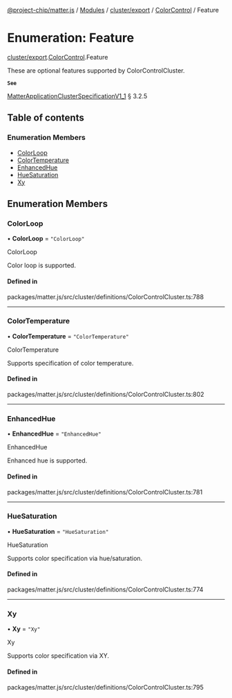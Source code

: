 [@project-chip/matter.js](../README.md) / [Modules](../modules.md) / [cluster/export](../modules/cluster_export.md) / [ColorControl](../modules/cluster_export.ColorControl.md) / Feature

# Enumeration: Feature

[cluster/export](../modules/cluster_export.md).[ColorControl](../modules/cluster_export.ColorControl.md).Feature

These are optional features supported by ColorControlCluster.

**`See`**

[MatterApplicationClusterSpecificationV1_1](../interfaces/spec_export.MatterApplicationClusterSpecificationV1_1.md) § 3.2.5

## Table of contents

### Enumeration Members

- [ColorLoop](cluster_export.ColorControl.Feature.md#colorloop)
- [ColorTemperature](cluster_export.ColorControl.Feature.md#colortemperature)
- [EnhancedHue](cluster_export.ColorControl.Feature.md#enhancedhue)
- [HueSaturation](cluster_export.ColorControl.Feature.md#huesaturation)
- [Xy](cluster_export.ColorControl.Feature.md#xy)

## Enumeration Members

### ColorLoop

• **ColorLoop** = ``"ColorLoop"``

ColorLoop

Color loop is supported.

#### Defined in

packages/matter.js/src/cluster/definitions/ColorControlCluster.ts:788

___

### ColorTemperature

• **ColorTemperature** = ``"ColorTemperature"``

ColorTemperature

Supports specification of color temperature.

#### Defined in

packages/matter.js/src/cluster/definitions/ColorControlCluster.ts:802

___

### EnhancedHue

• **EnhancedHue** = ``"EnhancedHue"``

EnhancedHue

Enhanced hue is supported.

#### Defined in

packages/matter.js/src/cluster/definitions/ColorControlCluster.ts:781

___

### HueSaturation

• **HueSaturation** = ``"HueSaturation"``

HueSaturation

Supports color specification via hue/saturation.

#### Defined in

packages/matter.js/src/cluster/definitions/ColorControlCluster.ts:774

___

### Xy

• **Xy** = ``"Xy"``

Xy

Supports color specification via XY.

#### Defined in

packages/matter.js/src/cluster/definitions/ColorControlCluster.ts:795
